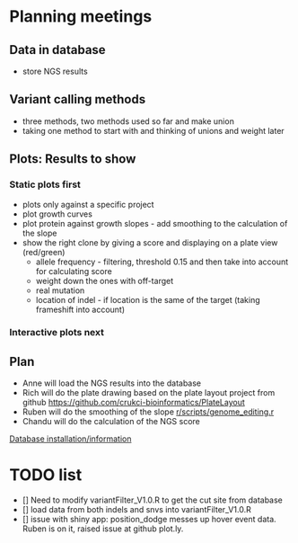 # Planning meetings

## Data in database

- store NGS results

## Variant calling methods

- three methods, two methods used so far and make union
- taking one method to start with and thinking of unions and weight later

## Plots: Results to show

### Static plots first
- plots only against a specific project
- plot growth curves
- plot protein against growth slopes - add smoothing to the calculation of the slope
- show the right clone by giving a score and displaying on a plate view (red/green)
  - allele frequency - filtering, threshold 0.15 and then take into account for calculating score
  - weight down the ones with off-target
  - real mutation
  - location of indel - if location is the same of the target (taking frameshift into account)

### Interactive plots next

## Plan

- Anne will load the NGS results into the database
- Rich will do the plate drawing based on the plate layout project from github https://github.com/crukci-bioinformatics/PlateLayout
- Ruben will do the smoothing of the slope [r/scripts/genome_editing.r](../r/scripts/genome_editing.r)
- Chandu will do the calculation of the NGS score

[Database installation/information](postgres.md)

# TODO list

- [] Need to modify variantFilter_V1.0.R to get the cut site from database
- [] load data from both indels and snvs into variantFilter_V1.0.R
- [] issue with shiny app: position_dodge messes up hover event data. Ruben is on it, raised issue at github plot.ly.
